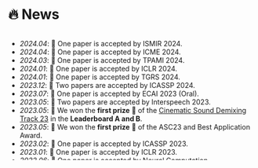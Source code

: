 # 🔥 News

<style>
  .scrollable {
    max-height: 260px; /* 设置最大高度 */
    overflow-y: scroll; /* 设置垂直滚动条 */
  }
</style>

<div class="scrollable">
  <ul>
  <li> <i>2024.04</i>: 🎲 One paper is accepted by ISMIR 2024. </li>
  <li> <i>2024.04</i>: 🎲 One paper is accepted by ICME 2024. </li>
  <li> <i>2024.03</i>: 🎲 One paper is accepted by TPAMI 2024. </li>
  <li> <i>2024.01</i>: 🎲 One paper is accepted by ICLR 2024. </li>
  <li> <i>2024.01</i>: 🎲 One paper is accepted by TGRS 2024. </li>
  <li> <i>2023.12</i>: 🧩 Two papers are accepted by ICASSP 2024. </li>
  <li> <i>2023.07</i>: 🎲 One paper is accepted by ECAI 2023 (Oral). </li>
  <li> <i>2023.05</i>: 🧩 Two papers are accepted by Interspeech 2023. </li>
  <li> <i>2023.05</i>: 🎉 We won the <b>first prize</b> 🥇 of the <a href="https://www.aicrowd.com/challenges/sound-demixing-challenge-2023/problems/cinematic-sound-demixing-track-cdx-23/leaderboards">Cinematic Sound Demixing Track 23</a> in the <b>Leaderboard A and B</b>. </li>
  <li> <i>2023.05</i>: 🎉 We won the <b>first prize</b> 🥇 of the ASC23 and Best Application Award. </li>
  <li> <i>2023.02</i>: 🧩 One paper is accepted by ICASSP 2023. </li>
  <li> <i>2023.01</i>: 🧩 One paper is accepted by ICLR 2023. </li>
  <li> <i>2022.06</i>: 🧩 One paper is accepted by Neural Computation. </li>
  <li> <i>2022.06</i>: 🎉 One paper is accepted by InterSpeech 2022.</li>
  <li> <i>2022.06</i>: 🎲 One paper is appeared by Arxiv.</li>
  <li> <i>2022.05</i>: 🧩 One paper to submit in Nature Machine Intelligence.</li>
  <li> <i>2022.03</i>: 🎉 We won the first prize 🥇 of the Global College Student Supercomputer Challenge (ASC22)</li>
  <li> <i>2022.03</i>: 🧩 One paper to submit in IEEE Transactions on Industrial Informatics.</li>
  <li> <i>2022.03</i>: 🧩🧩 Two paper to submit in Interspeech 2022.</li>
  <li> <i>2021.10</i>: 🎉 paper is accepted by NeurIPS 2021</li>
  <li> <i>2021.05</i>: 🎉 We won the <b>5%</b> of the [Global College Student Supercomputer Challenge (ASC20-21)](http://www.asc-events.net/ASC20-21/Finals.php) </li>
  <li> <i>2021.01</i>: 🎉 We won the <b>first prize</b> 🥇 of the [Global College Student Supercomputer Challenge (ASC20-21)](http://www.asc-events.net/ASC20-21/Finals.php) </li>
  <li> <i>2020.06</i>: 🎉 <b>Outstanding Bachelor Thesis Award</b>, Qinghai University of Computer Science and Technology ! </li>
  <li> <i>2020.06</i>: 🎉 <b>Outstanding Graduates</b>, Qinghai University of Computer Science and Technology ! </li>
  <li> <i>2020.04</i>: 🧩 One paper is accepted by IET image processing</li>
  <li> <i>2020.01</i>: 🏢 I am an algorithm intern at Moyin Technology <img src='http://dev.magic.moyincloud.com/static/img/logo.f062424.svg' style='width: 3.5em;'/>.</li>

  <li> <i>2019.11</i>: 🧩 One paper is accepted by ISPA2019</li>
  <li> <i>2019.11</i>: 🎉 We won the <b>first prize</b> 🥇 of the first "Ganqingning" Innovation and Entrepreneurship Competition ! </li>
  <li> <i>2019.11</i>: 🎉 I won the <b>National Scholarship</b>, Ministry of Education, China ! </li>
  <li> <i>2019.05</i>: 🎉 We won the <b>second prize</b> 🥈 in the Natural Academic Paper category of the National College Student Challenge Cup Qinghai Provincial Trial ! </li>
  <li> <i>2019.05</i>: 🎉 We won the <b>first prize</b> 🥇 in the Qinghai Division of the 6th National Youth Science Innovation Experiment and Work Competition ! </li>
  <li> <i>2019.05</i>: 🎉 One paper is accepted by ICDIP2019</li>
  <li> <i>2019.04</i>: 🧩 I won the <b>second prize</b> 🥈 at the provincial level in the Blue Bridge Cup Java Group A! </li>
  <li> <i>2018.12</i>: 🎉 We won the <b>first prize</b> 🥇 of natural academic paper in the first "Principals Cup" Innovation and Entrepreneurship Competition in Qinghai Province ! </li>
  </ul>
</div>
